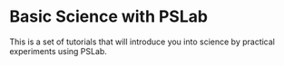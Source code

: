 # Basic Science with PSLab

This is a set of tutorials that will introduce you into science by practical experiments using PSLab.
